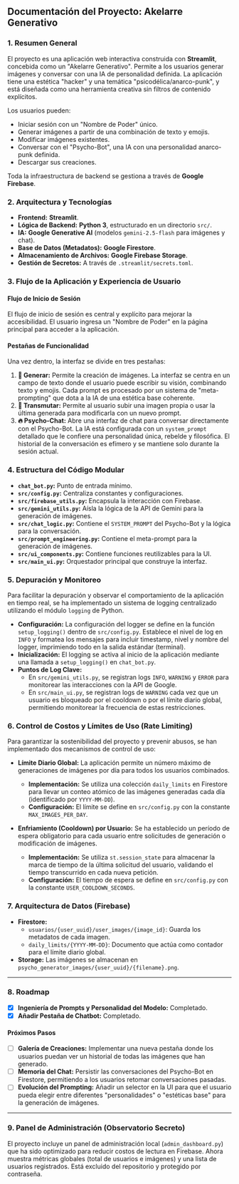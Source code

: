## Documentación del Proyecto: Akelarre Generativo

### 1. Resumen General

El proyecto es una aplicación web interactiva construida con **Streamlit**, concebida como un "Akelarre Generativo". Permite a los usuarios generar imágenes y conversar con una IA de personalidad definida. La aplicación tiene una estética "hacker" y una temática "psicodélica/anarco-punk", y está diseñada como una herramienta creativa sin filtros de contenido explícitos.

Los usuarios pueden:
- Iniciar sesión con un "Nombre de Poder" único.
- Generar imágenes a partir de una combinación de texto y emojis.
- Modificar imágenes existentes.
- Conversar con el "Psycho-Bot", una IA con una personalidad anarco-punk definida.
- Descargar sus creaciones.

Toda la infraestructura de backend se gestiona a través de **Google Firebase**.

### 2. Arquitectura y Tecnologías

- **Frontend:** **Streamlit**.
- **Lógica de Backend:** **Python 3**, estructurado en un directorio `src/`.
- **IA:** **Google Generative AI** (modelos `gemini-2.5-flash` para imágenes y chat).
- **Base de Datos (Metadatos):** **Google Firestore**.
- **Almacenamiento de Archivos:** **Google Firebase Storage**.
- **Gestión de Secretos:** A través de `.streamlit/secrets.toml`.

### 3. Flujo de la Aplicación y Experiencia de Usuario

#### Flujo de Inicio de Sesión
El flujo de inicio de sesión es central y explícito para mejorar la accesibilidad. El usuario ingresa un "Nombre de Poder" en la página principal para acceder a la aplicación.

#### Pestañas de Funcionalidad
Una vez dentro, la interfaz se divide en tres pestañas:
1.  **🎨 Generar:** Permite la creación de imágenes. La interfaz se centra en un campo de texto donde el usuario puede escribir su visión, combinando texto y emojis. Cada prompt es procesado por un sistema de "meta-prompting" que dota a la IA de una estética base coherente.
2.  **🔄 Transmutar:** Permite al usuario subir una imagen propia o usar la última generada para modificarla con un nuevo prompt.
3.  **🔥 Psycho-Chat:** Abre una interfaz de chat para conversar directamente con el Psycho-Bot. La IA está configurada con un `system_prompt` detallado que le confiere una personalidad única, rebelde y filosófica. El historial de la conversación es efímero y se mantiene solo durante la sesión actual.

### 4. Estructura del Código Modular

-   **`chat_bot.py`:** Punto de entrada mínimo.
-   **`src/config.py`:** Centraliza constantes y configuraciones.
-   **`src/firebase_utils.py`:** Encapsula la interacción con Firebase.
-   **`src/gemini_utils.py`:** Aísla la lógica de la API de Gemini para la generación de imágenes.
-   **`src/chat_logic.py`:** Contiene el `SYSTEM_PROMPT` del Psycho-Bot y la lógica para la conversación.
-   **`src/prompt_engineering.py`:** Contiene el meta-prompt para la generación de imágenes.
-   **`src/ui_components.py`:** Contiene funciones reutilizables para la UI.
-   **`src/main_ui.py`:** Orquestador principal que construye la interfaz.

### 5. Depuración y Monitoreo

Para facilitar la depuración y observar el comportamiento de la aplicación en tiempo real, se ha implementado un sistema de logging centralizado utilizando el módulo `logging` de Python.

-   **Configuración:** La configuración del logger se define en la función `setup_logging()` dentro de `src/config.py`. Establece el nivel de log en `INFO` y formatea los mensajes para incluir timestamp, nivel y nombre del logger, imprimiendo todo en la salida estándar (terminal).
-   **Inicialización:** El logging se activa al inicio de la aplicación mediante una llamada a `setup_logging()` en `chat_bot.py`.
-   **Puntos de Log Clave:**
    -   En `src/gemini_utils.py`, se registran logs `INFO`, `WARNING` y `ERROR` para monitorear las interacciones con la API de Google.
    -   En `src/main_ui.py`, se registran logs de `WARNING` cada vez que un usuario es bloqueado por el cooldown o por el límite diario global, permitiendo monitorear la frecuencia de estas restricciones.

### 6. Control de Costos y Límites de Uso (Rate Limiting)

Para garantizar la sostenibilidad del proyecto y prevenir abusos, se han implementado dos mecanismos de control de uso:

-   **Límite Diario Global:** La aplicación permite un número máximo de generaciones de imágenes por día para todos los usuarios combinados.
    -   **Implementación:** Se utiliza una colección `daily_limits` en Firestore para llevar un conteo atómico de las imágenes generadas cada día (identificado por `YYYY-MM-DD`).
    -   **Configuración:** El límite se define en `src/config.py` con la constante `MAX_IMAGES_PER_DAY`.

-   **Enfriamiento (Cooldown) por Usuario:** Se ha establecido un período de espera obligatorio para cada usuario entre solicitudes de generación o modificación de imágenes.
    -   **Implementación:** Se utiliza `st.session_state` para almacenar la marca de tiempo de la última solicitud del usuario, validando el tiempo transcurrido en cada nueva petición.
    -   **Configuración:** El tiempo de espera se define en `src/config.py` con la constante `USER_COOLDOWN_SECONDS`.

### 7. Arquitectura de Datos (Firebase)

-   **Firestore:**
    -   `usuarios/{user_uuid}/user_images/{image_id}`: Guarda los metadatos de cada imagen.
    -   `daily_limits/{YYYY-MM-DD}`: Documento que actúa como contador para el límite diario global.
-   **Storage:** Las imágenes se almacenan en `psycho_generator_images/{user_uuid}/{filename}.png`.

---

### 8. Roadmap

-   [x] **Ingeniería de Prompts y Personalidad del Modelo:** Completado.
-   [x] **Añadir Pestaña de Chatbot:** Completado.

#### Próximos Pasos
-   [ ] **Galería de Creaciones:** Implementar una nueva pestaña donde los usuarios puedan ver un historial de todas las imágenes que han generado.
-   [ ] **Memoria del Chat:** Persistir las conversaciones del Psycho-Bot en Firestore, permitiendo a los usuarios retomar conversaciones pasadas.
-   [ ] **Evolución del Prompting:** Añadir un selector en la UI para que el usuario pueda elegir entre diferentes "personalidades" o "estéticas base" para la generación de imágenes.

---

### 9. Panel de Administración (Observatorio Secreto)

El proyecto incluye un panel de administración local (`admin_dashboard.py`) que ha sido optimizado para reducir costos de lectura en Firebase. Ahora muestra métricas globales (total de usuarios e imágenes) y una lista de usuarios registrados. Está excluido del repositorio y protegido por contraseña.